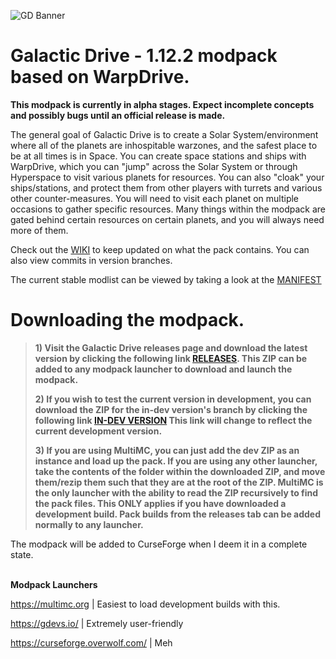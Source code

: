 ![GD Banner](https://i.imgur.com/3Ioja6Q.png)

# Galactic Drive - 1.12.2 modpack based on WarpDrive.

**This modpack is currently in alpha stages. Expect incomplete concepts and possibly bugs until an official release is made.**
<br />

The general goal of Galactic Drive is to create a Solar System/environment where all of the planets are inhospitable warzones, and the safest place to be at all times is in Space. You can create space stations and ships with WarpDrive, which you can "jump" across the Solar System or through Hyperspace to visit various planets for resources. You can also "cloak" your ships/stations, and protect them from other players with turrets and various other counter-measures. You will need to visit each planet on multiple occasions to gather specific resources. Many things within the modpack are gated behind certain resources on certain planets, and you will always need more of them. 

Check out the [WIKI](https://github.com/zediious/galacticdrive/wiki) to keep updated on what the pack contains. You can also view commits in version branches.

The current stable modlist can be viewed by taking a look at the [MANIFEST](https://github.com/zediious/galacticdrive/blob/main/manifest.json)

# Downloading the modpack. 

> **1) Visit the Galactic Drive releases page and download the latest version by clicking the following link [RELEASES](https://github.com/zediious/galacticdrive/releases).
> This ZIP can be added to any modpack launcher to download and launch the modpack.**
> 
> **2) If you wish to test the current version in development, you can download the ZIP for the in-dev version's branch by clicking the following link [IN-DEV VERSION](https://github.com/zediious/galacticdrive/archive/refs/heads/0.2alpha.zip)
> This link will change to reflect the current development version.**
>
> **3) If you are using MultiMC, you can just add the dev ZIP as an instance and load up the pack. If you are using any other launcher, take the contents of the
> folder within the downloaded ZIP, and move them/rezip them such that they are at the root of the ZIP. MultiMC is the only launcher with the ability to read the ZIP
> recursively to find the pack files. This ONLY applies if you have downloaded a development build. Pack builds from the releases tab can be added normally to any launcher.**

The modpack will be added to CurseForge when I deem it in a complete state.

<br />**Modpack Launchers**

https://multimc.org | Easiest to load development builds with this.

https://gdevs.io/ | Extremely user-friendly

https://curseforge.overwolf.com/ | Meh
